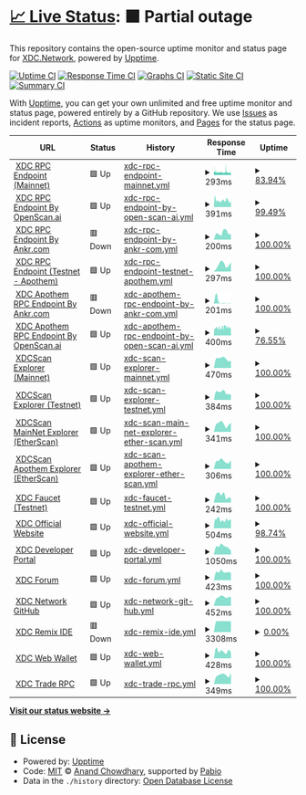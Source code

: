 # [📈 Live Status](https://status.xdc.network): <!--live status--> **🟧 Partial outage**

This repository contains the open-source uptime monitor and status page for [XDC.Network](www.xinfin.org), powered by [Upptime](https://github.com/upptime/upptime).

[![Uptime CI](https://github.com/xinfinorg/xdc-status-monitor/workflows/Uptime%20CI/badge.svg)](https://github.com/xinfinorg/xdc-status-monitor/actions?query=workflow%3A%22Uptime+CI%22)
[![Response Time CI](https://github.com/xinfinorg/xdc-status-monitor/workflows/Response%20Time%20CI/badge.svg)](https://github.com/xinfinorg/xdc-status-monitor/actions?query=workflow%3A%22Response+Time+CI%22)
[![Graphs CI](https://github.com/xinfinorg/xdc-status-monitor/workflows/Graphs%20CI/badge.svg)](https://github.com/xinfinorg/xdc-status-monitor/actions?query=workflow%3A%22Graphs+CI%22)
[![Static Site CI](https://github.com/xinfinorg/xdc-status-monitor/workflows/Static%20Site%20CI/badge.svg)](https://github.com/xinfinorg/xdc-status-monitor/actions?query=workflow%3A%22Static+Site+CI%22)
[![Summary CI](https://github.com/xinfinorg/xdc-status-monitor/workflows/Summary%20CI/badge.svg)](https://github.com/xinfinorg/xdc-status-monitor/actions?query=workflow%3A%22Summary+CI%22)

With [Upptime](https://upptime.js.org), you can get your own unlimited and free uptime monitor and status page, powered entirely by a GitHub repository. We use [Issues](https://github.com/xinfinorg/xdc-status-monitor/issues) as incident reports, [Actions](https://github.com/xinfinorg/xdc-status-monitor/actions) as uptime monitors, and [Pages](https://status.xdc.network) for the status page.

<!--start: status pages-->
<!-- This summary is generated by Upptime (https://github.com/upptime/upptime) -->
<!-- Do not edit this manually, your changes will be overwritten -->
<!-- prettier-ignore -->
| URL | Status | History | Response Time | Uptime |
| --- | ------ | ------- | ------------- | ------ |
| <img alt="" src="https://icons.duckduckgo.com/ip3/rpc.xinfin.network.ico" height="13"> [XDC RPC Endpoint (Mainnet)](https://rpc.xinfin.network) | 🟩 Up | [xdc-rpc-endpoint-mainnet.yml](https://github.com/XinFinOrg/xdc-status-monitor/commits/HEAD/history/xdc-rpc-endpoint-mainnet.yml) | <details><summary><img alt="Response time graph" src="./graphs/xdc-rpc-endpoint-mainnet/response-time-week.png" height="20"> 293ms</summary><br><a href="https://status.xdc.network/history/xdc-rpc-endpoint-mainnet"><img alt="Response time 341" src="https://img.shields.io/endpoint?url=https%3A%2F%2Fraw.githubusercontent.com%2FXinFinOrg%2Fxdc-status-monitor%2FHEAD%2Fapi%2Fxdc-rpc-endpoint-mainnet%2Fresponse-time.json"></a><br><a href="https://status.xdc.network/history/xdc-rpc-endpoint-mainnet"><img alt="24-hour response time 270" src="https://img.shields.io/endpoint?url=https%3A%2F%2Fraw.githubusercontent.com%2FXinFinOrg%2Fxdc-status-monitor%2FHEAD%2Fapi%2Fxdc-rpc-endpoint-mainnet%2Fresponse-time-day.json"></a><br><a href="https://status.xdc.network/history/xdc-rpc-endpoint-mainnet"><img alt="7-day response time 293" src="https://img.shields.io/endpoint?url=https%3A%2F%2Fraw.githubusercontent.com%2FXinFinOrg%2Fxdc-status-monitor%2FHEAD%2Fapi%2Fxdc-rpc-endpoint-mainnet%2Fresponse-time-week.json"></a><br><a href="https://status.xdc.network/history/xdc-rpc-endpoint-mainnet"><img alt="30-day response time 306" src="https://img.shields.io/endpoint?url=https%3A%2F%2Fraw.githubusercontent.com%2FXinFinOrg%2Fxdc-status-monitor%2FHEAD%2Fapi%2Fxdc-rpc-endpoint-mainnet%2Fresponse-time-month.json"></a><br><a href="https://status.xdc.network/history/xdc-rpc-endpoint-mainnet"><img alt="1-year response time 341" src="https://img.shields.io/endpoint?url=https%3A%2F%2Fraw.githubusercontent.com%2FXinFinOrg%2Fxdc-status-monitor%2FHEAD%2Fapi%2Fxdc-rpc-endpoint-mainnet%2Fresponse-time-year.json"></a></details> | <details><summary><a href="https://status.xdc.network/history/xdc-rpc-endpoint-mainnet">83.94%</a></summary><a href="https://status.xdc.network/history/xdc-rpc-endpoint-mainnet"><img alt="All-time uptime 99.26%" src="https://img.shields.io/endpoint?url=https%3A%2F%2Fraw.githubusercontent.com%2FXinFinOrg%2Fxdc-status-monitor%2FHEAD%2Fapi%2Fxdc-rpc-endpoint-mainnet%2Fuptime.json"></a><br><a href="https://status.xdc.network/history/xdc-rpc-endpoint-mainnet"><img alt="24-hour uptime 55.45%" src="https://img.shields.io/endpoint?url=https%3A%2F%2Fraw.githubusercontent.com%2FXinFinOrg%2Fxdc-status-monitor%2FHEAD%2Fapi%2Fxdc-rpc-endpoint-mainnet%2Fuptime-day.json"></a><br><a href="https://status.xdc.network/history/xdc-rpc-endpoint-mainnet"><img alt="7-day uptime 83.94%" src="https://img.shields.io/endpoint?url=https%3A%2F%2Fraw.githubusercontent.com%2FXinFinOrg%2Fxdc-status-monitor%2FHEAD%2Fapi%2Fxdc-rpc-endpoint-mainnet%2Fuptime-week.json"></a><br><a href="https://status.xdc.network/history/xdc-rpc-endpoint-mainnet"><img alt="30-day uptime 96.30%" src="https://img.shields.io/endpoint?url=https%3A%2F%2Fraw.githubusercontent.com%2FXinFinOrg%2Fxdc-status-monitor%2FHEAD%2Fapi%2Fxdc-rpc-endpoint-mainnet%2Fuptime-month.json"></a><br><a href="https://status.xdc.network/history/xdc-rpc-endpoint-mainnet"><img alt="1-year uptime 99.26%" src="https://img.shields.io/endpoint?url=https%3A%2F%2Fraw.githubusercontent.com%2FXinFinOrg%2Fxdc-status-monitor%2FHEAD%2Fapi%2Fxdc-rpc-endpoint-mainnet%2Fuptime-year.json"></a></details>
| <img alt="" src="https://icons.duckduckgo.com/ip3/rpc.xdcrpc.com.ico" height="13"> [XDC RPC Endpoint By OpenScan.ai](https://rpc.xdcrpc.com) | 🟩 Up | [xdc-rpc-endpoint-by-open-scan-ai.yml](https://github.com/XinFinOrg/xdc-status-monitor/commits/HEAD/history/xdc-rpc-endpoint-by-open-scan-ai.yml) | <details><summary><img alt="Response time graph" src="./graphs/xdc-rpc-endpoint-by-open-scan-ai/response-time-week.png" height="20"> 391ms</summary><br><a href="https://status.xdc.network/history/xdc-rpc-endpoint-by-open-scan-ai"><img alt="Response time 576" src="https://img.shields.io/endpoint?url=https%3A%2F%2Fraw.githubusercontent.com%2FXinFinOrg%2Fxdc-status-monitor%2FHEAD%2Fapi%2Fxdc-rpc-endpoint-by-open-scan-ai%2Fresponse-time.json"></a><br><a href="https://status.xdc.network/history/xdc-rpc-endpoint-by-open-scan-ai"><img alt="24-hour response time 347" src="https://img.shields.io/endpoint?url=https%3A%2F%2Fraw.githubusercontent.com%2FXinFinOrg%2Fxdc-status-monitor%2FHEAD%2Fapi%2Fxdc-rpc-endpoint-by-open-scan-ai%2Fresponse-time-day.json"></a><br><a href="https://status.xdc.network/history/xdc-rpc-endpoint-by-open-scan-ai"><img alt="7-day response time 391" src="https://img.shields.io/endpoint?url=https%3A%2F%2Fraw.githubusercontent.com%2FXinFinOrg%2Fxdc-status-monitor%2FHEAD%2Fapi%2Fxdc-rpc-endpoint-by-open-scan-ai%2Fresponse-time-week.json"></a><br><a href="https://status.xdc.network/history/xdc-rpc-endpoint-by-open-scan-ai"><img alt="30-day response time 419" src="https://img.shields.io/endpoint?url=https%3A%2F%2Fraw.githubusercontent.com%2FXinFinOrg%2Fxdc-status-monitor%2FHEAD%2Fapi%2Fxdc-rpc-endpoint-by-open-scan-ai%2Fresponse-time-month.json"></a><br><a href="https://status.xdc.network/history/xdc-rpc-endpoint-by-open-scan-ai"><img alt="1-year response time 576" src="https://img.shields.io/endpoint?url=https%3A%2F%2Fraw.githubusercontent.com%2FXinFinOrg%2Fxdc-status-monitor%2FHEAD%2Fapi%2Fxdc-rpc-endpoint-by-open-scan-ai%2Fresponse-time-year.json"></a></details> | <details><summary><a href="https://status.xdc.network/history/xdc-rpc-endpoint-by-open-scan-ai">99.49%</a></summary><a href="https://status.xdc.network/history/xdc-rpc-endpoint-by-open-scan-ai"><img alt="All-time uptime 99.49%" src="https://img.shields.io/endpoint?url=https%3A%2F%2Fraw.githubusercontent.com%2FXinFinOrg%2Fxdc-status-monitor%2FHEAD%2Fapi%2Fxdc-rpc-endpoint-by-open-scan-ai%2Fuptime.json"></a><br><a href="https://status.xdc.network/history/xdc-rpc-endpoint-by-open-scan-ai"><img alt="24-hour uptime 100.00%" src="https://img.shields.io/endpoint?url=https%3A%2F%2Fraw.githubusercontent.com%2FXinFinOrg%2Fxdc-status-monitor%2FHEAD%2Fapi%2Fxdc-rpc-endpoint-by-open-scan-ai%2Fuptime-day.json"></a><br><a href="https://status.xdc.network/history/xdc-rpc-endpoint-by-open-scan-ai"><img alt="7-day uptime 99.49%" src="https://img.shields.io/endpoint?url=https%3A%2F%2Fraw.githubusercontent.com%2FXinFinOrg%2Fxdc-status-monitor%2FHEAD%2Fapi%2Fxdc-rpc-endpoint-by-open-scan-ai%2Fuptime-week.json"></a><br><a href="https://status.xdc.network/history/xdc-rpc-endpoint-by-open-scan-ai"><img alt="30-day uptime 98.48%" src="https://img.shields.io/endpoint?url=https%3A%2F%2Fraw.githubusercontent.com%2FXinFinOrg%2Fxdc-status-monitor%2FHEAD%2Fapi%2Fxdc-rpc-endpoint-by-open-scan-ai%2Fuptime-month.json"></a><br><a href="https://status.xdc.network/history/xdc-rpc-endpoint-by-open-scan-ai"><img alt="1-year uptime 99.49%" src="https://img.shields.io/endpoint?url=https%3A%2F%2Fraw.githubusercontent.com%2FXinFinOrg%2Fxdc-status-monitor%2FHEAD%2Fapi%2Fxdc-rpc-endpoint-by-open-scan-ai%2Fuptime-year.json"></a></details>
| <img alt="" src="https://icons.duckduckgo.com/ip3/rpc.ankr.com.ico" height="13"> [XDC RPC Endpoint By Ankr.com](https://rpc.ankr.com/xdc) | 🟥 Down | [xdc-rpc-endpoint-by-ankr-com.yml](https://github.com/XinFinOrg/xdc-status-monitor/commits/HEAD/history/xdc-rpc-endpoint-by-ankr-com.yml) | <details><summary><img alt="Response time graph" src="./graphs/xdc-rpc-endpoint-by-ankr-com/response-time-week.png" height="20"> 200ms</summary><br><a href="https://status.xdc.network/history/xdc-rpc-endpoint-by-ankr-com"><img alt="Response time 329" src="https://img.shields.io/endpoint?url=https%3A%2F%2Fraw.githubusercontent.com%2FXinFinOrg%2Fxdc-status-monitor%2FHEAD%2Fapi%2Fxdc-rpc-endpoint-by-ankr-com%2Fresponse-time.json"></a><br><a href="https://status.xdc.network/history/xdc-rpc-endpoint-by-ankr-com"><img alt="24-hour response time 170" src="https://img.shields.io/endpoint?url=https%3A%2F%2Fraw.githubusercontent.com%2FXinFinOrg%2Fxdc-status-monitor%2FHEAD%2Fapi%2Fxdc-rpc-endpoint-by-ankr-com%2Fresponse-time-day.json"></a><br><a href="https://status.xdc.network/history/xdc-rpc-endpoint-by-ankr-com"><img alt="7-day response time 200" src="https://img.shields.io/endpoint?url=https%3A%2F%2Fraw.githubusercontent.com%2FXinFinOrg%2Fxdc-status-monitor%2FHEAD%2Fapi%2Fxdc-rpc-endpoint-by-ankr-com%2Fresponse-time-week.json"></a><br><a href="https://status.xdc.network/history/xdc-rpc-endpoint-by-ankr-com"><img alt="30-day response time 674" src="https://img.shields.io/endpoint?url=https%3A%2F%2Fraw.githubusercontent.com%2FXinFinOrg%2Fxdc-status-monitor%2FHEAD%2Fapi%2Fxdc-rpc-endpoint-by-ankr-com%2Fresponse-time-month.json"></a><br><a href="https://status.xdc.network/history/xdc-rpc-endpoint-by-ankr-com"><img alt="1-year response time 329" src="https://img.shields.io/endpoint?url=https%3A%2F%2Fraw.githubusercontent.com%2FXinFinOrg%2Fxdc-status-monitor%2FHEAD%2Fapi%2Fxdc-rpc-endpoint-by-ankr-com%2Fresponse-time-year.json"></a></details> | <details><summary><a href="https://status.xdc.network/history/xdc-rpc-endpoint-by-ankr-com">100.00%</a></summary><a href="https://status.xdc.network/history/xdc-rpc-endpoint-by-ankr-com"><img alt="All-time uptime 100.00%" src="https://img.shields.io/endpoint?url=https%3A%2F%2Fraw.githubusercontent.com%2FXinFinOrg%2Fxdc-status-monitor%2FHEAD%2Fapi%2Fxdc-rpc-endpoint-by-ankr-com%2Fuptime.json"></a><br><a href="https://status.xdc.network/history/xdc-rpc-endpoint-by-ankr-com"><img alt="24-hour uptime 100.00%" src="https://img.shields.io/endpoint?url=https%3A%2F%2Fraw.githubusercontent.com%2FXinFinOrg%2Fxdc-status-monitor%2FHEAD%2Fapi%2Fxdc-rpc-endpoint-by-ankr-com%2Fuptime-day.json"></a><br><a href="https://status.xdc.network/history/xdc-rpc-endpoint-by-ankr-com"><img alt="7-day uptime 100.00%" src="https://img.shields.io/endpoint?url=https%3A%2F%2Fraw.githubusercontent.com%2FXinFinOrg%2Fxdc-status-monitor%2FHEAD%2Fapi%2Fxdc-rpc-endpoint-by-ankr-com%2Fuptime-week.json"></a><br><a href="https://status.xdc.network/history/xdc-rpc-endpoint-by-ankr-com"><img alt="30-day uptime 100.00%" src="https://img.shields.io/endpoint?url=https%3A%2F%2Fraw.githubusercontent.com%2FXinFinOrg%2Fxdc-status-monitor%2FHEAD%2Fapi%2Fxdc-rpc-endpoint-by-ankr-com%2Fuptime-month.json"></a><br><a href="https://status.xdc.network/history/xdc-rpc-endpoint-by-ankr-com"><img alt="1-year uptime 100.00%" src="https://img.shields.io/endpoint?url=https%3A%2F%2Fraw.githubusercontent.com%2FXinFinOrg%2Fxdc-status-monitor%2FHEAD%2Fapi%2Fxdc-rpc-endpoint-by-ankr-com%2Fuptime-year.json"></a></details>
| <img alt="" src="https://icons.duckduckgo.com/ip3/rpc.apothem.network.ico" height="13"> [XDC RPC Endpoint (Testnet - Apothem)](https://rpc.apothem.network) | 🟩 Up | [xdc-rpc-endpoint-testnet-apothem.yml](https://github.com/XinFinOrg/xdc-status-monitor/commits/HEAD/history/xdc-rpc-endpoint-testnet-apothem.yml) | <details><summary><img alt="Response time graph" src="./graphs/xdc-rpc-endpoint-testnet-apothem/response-time-week.png" height="20"> 297ms</summary><br><a href="https://status.xdc.network/history/xdc-rpc-endpoint-testnet-apothem"><img alt="Response time 300" src="https://img.shields.io/endpoint?url=https%3A%2F%2Fraw.githubusercontent.com%2FXinFinOrg%2Fxdc-status-monitor%2FHEAD%2Fapi%2Fxdc-rpc-endpoint-testnet-apothem%2Fresponse-time.json"></a><br><a href="https://status.xdc.network/history/xdc-rpc-endpoint-testnet-apothem"><img alt="24-hour response time 401" src="https://img.shields.io/endpoint?url=https%3A%2F%2Fraw.githubusercontent.com%2FXinFinOrg%2Fxdc-status-monitor%2FHEAD%2Fapi%2Fxdc-rpc-endpoint-testnet-apothem%2Fresponse-time-day.json"></a><br><a href="https://status.xdc.network/history/xdc-rpc-endpoint-testnet-apothem"><img alt="7-day response time 297" src="https://img.shields.io/endpoint?url=https%3A%2F%2Fraw.githubusercontent.com%2FXinFinOrg%2Fxdc-status-monitor%2FHEAD%2Fapi%2Fxdc-rpc-endpoint-testnet-apothem%2Fresponse-time-week.json"></a><br><a href="https://status.xdc.network/history/xdc-rpc-endpoint-testnet-apothem"><img alt="30-day response time 342" src="https://img.shields.io/endpoint?url=https%3A%2F%2Fraw.githubusercontent.com%2FXinFinOrg%2Fxdc-status-monitor%2FHEAD%2Fapi%2Fxdc-rpc-endpoint-testnet-apothem%2Fresponse-time-month.json"></a><br><a href="https://status.xdc.network/history/xdc-rpc-endpoint-testnet-apothem"><img alt="1-year response time 300" src="https://img.shields.io/endpoint?url=https%3A%2F%2Fraw.githubusercontent.com%2FXinFinOrg%2Fxdc-status-monitor%2FHEAD%2Fapi%2Fxdc-rpc-endpoint-testnet-apothem%2Fresponse-time-year.json"></a></details> | <details><summary><a href="https://status.xdc.network/history/xdc-rpc-endpoint-testnet-apothem">100.00%</a></summary><a href="https://status.xdc.network/history/xdc-rpc-endpoint-testnet-apothem"><img alt="All-time uptime 99.96%" src="https://img.shields.io/endpoint?url=https%3A%2F%2Fraw.githubusercontent.com%2FXinFinOrg%2Fxdc-status-monitor%2FHEAD%2Fapi%2Fxdc-rpc-endpoint-testnet-apothem%2Fuptime.json"></a><br><a href="https://status.xdc.network/history/xdc-rpc-endpoint-testnet-apothem"><img alt="24-hour uptime 100.00%" src="https://img.shields.io/endpoint?url=https%3A%2F%2Fraw.githubusercontent.com%2FXinFinOrg%2Fxdc-status-monitor%2FHEAD%2Fapi%2Fxdc-rpc-endpoint-testnet-apothem%2Fuptime-day.json"></a><br><a href="https://status.xdc.network/history/xdc-rpc-endpoint-testnet-apothem"><img alt="7-day uptime 100.00%" src="https://img.shields.io/endpoint?url=https%3A%2F%2Fraw.githubusercontent.com%2FXinFinOrg%2Fxdc-status-monitor%2FHEAD%2Fapi%2Fxdc-rpc-endpoint-testnet-apothem%2Fuptime-week.json"></a><br><a href="https://status.xdc.network/history/xdc-rpc-endpoint-testnet-apothem"><img alt="30-day uptime 99.92%" src="https://img.shields.io/endpoint?url=https%3A%2F%2Fraw.githubusercontent.com%2FXinFinOrg%2Fxdc-status-monitor%2FHEAD%2Fapi%2Fxdc-rpc-endpoint-testnet-apothem%2Fuptime-month.json"></a><br><a href="https://status.xdc.network/history/xdc-rpc-endpoint-testnet-apothem"><img alt="1-year uptime 99.96%" src="https://img.shields.io/endpoint?url=https%3A%2F%2Fraw.githubusercontent.com%2FXinFinOrg%2Fxdc-status-monitor%2FHEAD%2Fapi%2Fxdc-rpc-endpoint-testnet-apothem%2Fuptime-year.json"></a></details>
| <img alt="" src="https://icons.duckduckgo.com/ip3/rpc.ankr.com.ico" height="13"> [XDC Apothem RPC Endpoint By Ankr.com](https://rpc.ankr.com/xdc_testnet) | 🟥 Down | [xdc-apothem-rpc-endpoint-by-ankr-com.yml](https://github.com/XinFinOrg/xdc-status-monitor/commits/HEAD/history/xdc-apothem-rpc-endpoint-by-ankr-com.yml) | <details><summary><img alt="Response time graph" src="./graphs/xdc-apothem-rpc-endpoint-by-ankr-com/response-time-week.png" height="20"> 201ms</summary><br><a href="https://status.xdc.network/history/xdc-apothem-rpc-endpoint-by-ankr-com"><img alt="Response time 33" src="https://img.shields.io/endpoint?url=https%3A%2F%2Fraw.githubusercontent.com%2FXinFinOrg%2Fxdc-status-monitor%2FHEAD%2Fapi%2Fxdc-apothem-rpc-endpoint-by-ankr-com%2Fresponse-time.json"></a><br><a href="https://status.xdc.network/history/xdc-apothem-rpc-endpoint-by-ankr-com"><img alt="24-hour response time 23" src="https://img.shields.io/endpoint?url=https%3A%2F%2Fraw.githubusercontent.com%2FXinFinOrg%2Fxdc-status-monitor%2FHEAD%2Fapi%2Fxdc-apothem-rpc-endpoint-by-ankr-com%2Fresponse-time-day.json"></a><br><a href="https://status.xdc.network/history/xdc-apothem-rpc-endpoint-by-ankr-com"><img alt="7-day response time 201" src="https://img.shields.io/endpoint?url=https%3A%2F%2Fraw.githubusercontent.com%2FXinFinOrg%2Fxdc-status-monitor%2FHEAD%2Fapi%2Fxdc-apothem-rpc-endpoint-by-ankr-com%2Fresponse-time-week.json"></a><br><a href="https://status.xdc.network/history/xdc-apothem-rpc-endpoint-by-ankr-com"><img alt="30-day response time 82" src="https://img.shields.io/endpoint?url=https%3A%2F%2Fraw.githubusercontent.com%2FXinFinOrg%2Fxdc-status-monitor%2FHEAD%2Fapi%2Fxdc-apothem-rpc-endpoint-by-ankr-com%2Fresponse-time-month.json"></a><br><a href="https://status.xdc.network/history/xdc-apothem-rpc-endpoint-by-ankr-com"><img alt="1-year response time 33" src="https://img.shields.io/endpoint?url=https%3A%2F%2Fraw.githubusercontent.com%2FXinFinOrg%2Fxdc-status-monitor%2FHEAD%2Fapi%2Fxdc-apothem-rpc-endpoint-by-ankr-com%2Fresponse-time-year.json"></a></details> | <details><summary><a href="https://status.xdc.network/history/xdc-apothem-rpc-endpoint-by-ankr-com">100.00%</a></summary><a href="https://status.xdc.network/history/xdc-apothem-rpc-endpoint-by-ankr-com"><img alt="All-time uptime 100.00%" src="https://img.shields.io/endpoint?url=https%3A%2F%2Fraw.githubusercontent.com%2FXinFinOrg%2Fxdc-status-monitor%2FHEAD%2Fapi%2Fxdc-apothem-rpc-endpoint-by-ankr-com%2Fuptime.json"></a><br><a href="https://status.xdc.network/history/xdc-apothem-rpc-endpoint-by-ankr-com"><img alt="24-hour uptime 100.00%" src="https://img.shields.io/endpoint?url=https%3A%2F%2Fraw.githubusercontent.com%2FXinFinOrg%2Fxdc-status-monitor%2FHEAD%2Fapi%2Fxdc-apothem-rpc-endpoint-by-ankr-com%2Fuptime-day.json"></a><br><a href="https://status.xdc.network/history/xdc-apothem-rpc-endpoint-by-ankr-com"><img alt="7-day uptime 100.00%" src="https://img.shields.io/endpoint?url=https%3A%2F%2Fraw.githubusercontent.com%2FXinFinOrg%2Fxdc-status-monitor%2FHEAD%2Fapi%2Fxdc-apothem-rpc-endpoint-by-ankr-com%2Fuptime-week.json"></a><br><a href="https://status.xdc.network/history/xdc-apothem-rpc-endpoint-by-ankr-com"><img alt="30-day uptime 100.00%" src="https://img.shields.io/endpoint?url=https%3A%2F%2Fraw.githubusercontent.com%2FXinFinOrg%2Fxdc-status-monitor%2FHEAD%2Fapi%2Fxdc-apothem-rpc-endpoint-by-ankr-com%2Fuptime-month.json"></a><br><a href="https://status.xdc.network/history/xdc-apothem-rpc-endpoint-by-ankr-com"><img alt="1-year uptime 100.00%" src="https://img.shields.io/endpoint?url=https%3A%2F%2Fraw.githubusercontent.com%2FXinFinOrg%2Fxdc-status-monitor%2FHEAD%2Fapi%2Fxdc-apothem-rpc-endpoint-by-ankr-com%2Fuptime-year.json"></a></details>
| <img alt="" src="https://icons.duckduckgo.com/ip3/apothem.xdcrpc.com.ico" height="13"> [XDC Apothem RPC Endpoint By OpenScan.ai](https://apothem.xdcrpc.com) | 🟩 Up | [xdc-apothem-rpc-endpoint-by-open-scan-ai.yml](https://github.com/XinFinOrg/xdc-status-monitor/commits/HEAD/history/xdc-apothem-rpc-endpoint-by-open-scan-ai.yml) | <details><summary><img alt="Response time graph" src="./graphs/xdc-apothem-rpc-endpoint-by-open-scan-ai/response-time-week.png" height="20"> 400ms</summary><br><a href="https://status.xdc.network/history/xdc-apothem-rpc-endpoint-by-open-scan-ai"><img alt="Response time 525" src="https://img.shields.io/endpoint?url=https%3A%2F%2Fraw.githubusercontent.com%2FXinFinOrg%2Fxdc-status-monitor%2FHEAD%2Fapi%2Fxdc-apothem-rpc-endpoint-by-open-scan-ai%2Fresponse-time.json"></a><br><a href="https://status.xdc.network/history/xdc-apothem-rpc-endpoint-by-open-scan-ai"><img alt="24-hour response time 363" src="https://img.shields.io/endpoint?url=https%3A%2F%2Fraw.githubusercontent.com%2FXinFinOrg%2Fxdc-status-monitor%2FHEAD%2Fapi%2Fxdc-apothem-rpc-endpoint-by-open-scan-ai%2Fresponse-time-day.json"></a><br><a href="https://status.xdc.network/history/xdc-apothem-rpc-endpoint-by-open-scan-ai"><img alt="7-day response time 400" src="https://img.shields.io/endpoint?url=https%3A%2F%2Fraw.githubusercontent.com%2FXinFinOrg%2Fxdc-status-monitor%2FHEAD%2Fapi%2Fxdc-apothem-rpc-endpoint-by-open-scan-ai%2Fresponse-time-week.json"></a><br><a href="https://status.xdc.network/history/xdc-apothem-rpc-endpoint-by-open-scan-ai"><img alt="30-day response time 393" src="https://img.shields.io/endpoint?url=https%3A%2F%2Fraw.githubusercontent.com%2FXinFinOrg%2Fxdc-status-monitor%2FHEAD%2Fapi%2Fxdc-apothem-rpc-endpoint-by-open-scan-ai%2Fresponse-time-month.json"></a><br><a href="https://status.xdc.network/history/xdc-apothem-rpc-endpoint-by-open-scan-ai"><img alt="1-year response time 525" src="https://img.shields.io/endpoint?url=https%3A%2F%2Fraw.githubusercontent.com%2FXinFinOrg%2Fxdc-status-monitor%2FHEAD%2Fapi%2Fxdc-apothem-rpc-endpoint-by-open-scan-ai%2Fresponse-time-year.json"></a></details> | <details><summary><a href="https://status.xdc.network/history/xdc-apothem-rpc-endpoint-by-open-scan-ai">76.55%</a></summary><a href="https://status.xdc.network/history/xdc-apothem-rpc-endpoint-by-open-scan-ai"><img alt="All-time uptime 5.07%" src="https://img.shields.io/endpoint?url=https%3A%2F%2Fraw.githubusercontent.com%2FXinFinOrg%2Fxdc-status-monitor%2FHEAD%2Fapi%2Fxdc-apothem-rpc-endpoint-by-open-scan-ai%2Fuptime.json"></a><br><a href="https://status.xdc.network/history/xdc-apothem-rpc-endpoint-by-open-scan-ai"><img alt="24-hour uptime 100.00%" src="https://img.shields.io/endpoint?url=https%3A%2F%2Fraw.githubusercontent.com%2FXinFinOrg%2Fxdc-status-monitor%2FHEAD%2Fapi%2Fxdc-apothem-rpc-endpoint-by-open-scan-ai%2Fuptime-day.json"></a><br><a href="https://status.xdc.network/history/xdc-apothem-rpc-endpoint-by-open-scan-ai"><img alt="7-day uptime 76.55%" src="https://img.shields.io/endpoint?url=https%3A%2F%2Fraw.githubusercontent.com%2FXinFinOrg%2Fxdc-status-monitor%2FHEAD%2Fapi%2Fxdc-apothem-rpc-endpoint-by-open-scan-ai%2Fuptime-week.json"></a><br><a href="https://status.xdc.network/history/xdc-apothem-rpc-endpoint-by-open-scan-ai"><img alt="30-day uptime 19.00%" src="https://img.shields.io/endpoint?url=https%3A%2F%2Fraw.githubusercontent.com%2FXinFinOrg%2Fxdc-status-monitor%2FHEAD%2Fapi%2Fxdc-apothem-rpc-endpoint-by-open-scan-ai%2Fuptime-month.json"></a><br><a href="https://status.xdc.network/history/xdc-apothem-rpc-endpoint-by-open-scan-ai"><img alt="1-year uptime 5.07%" src="https://img.shields.io/endpoint?url=https%3A%2F%2Fraw.githubusercontent.com%2FXinFinOrg%2Fxdc-status-monitor%2FHEAD%2Fapi%2Fxdc-apothem-rpc-endpoint-by-open-scan-ai%2Fuptime-year.json"></a></details>
| <img alt="" src="https://icons.duckduckgo.com/ip3/xdcscan.io.ico" height="13"> [XDCScan Explorer (Mainnet)](https://xdcscan.io) | 🟩 Up | [xdc-scan-explorer-mainnet.yml](https://github.com/XinFinOrg/xdc-status-monitor/commits/HEAD/history/xdc-scan-explorer-mainnet.yml) | <details><summary><img alt="Response time graph" src="./graphs/xdc-scan-explorer-mainnet/response-time-week.png" height="20"> 470ms</summary><br><a href="https://status.xdc.network/history/xdc-scan-explorer-mainnet"><img alt="Response time 613" src="https://img.shields.io/endpoint?url=https%3A%2F%2Fraw.githubusercontent.com%2FXinFinOrg%2Fxdc-status-monitor%2FHEAD%2Fapi%2Fxdc-scan-explorer-mainnet%2Fresponse-time.json"></a><br><a href="https://status.xdc.network/history/xdc-scan-explorer-mainnet"><img alt="24-hour response time 368" src="https://img.shields.io/endpoint?url=https%3A%2F%2Fraw.githubusercontent.com%2FXinFinOrg%2Fxdc-status-monitor%2FHEAD%2Fapi%2Fxdc-scan-explorer-mainnet%2Fresponse-time-day.json"></a><br><a href="https://status.xdc.network/history/xdc-scan-explorer-mainnet"><img alt="7-day response time 470" src="https://img.shields.io/endpoint?url=https%3A%2F%2Fraw.githubusercontent.com%2FXinFinOrg%2Fxdc-status-monitor%2FHEAD%2Fapi%2Fxdc-scan-explorer-mainnet%2Fresponse-time-week.json"></a><br><a href="https://status.xdc.network/history/xdc-scan-explorer-mainnet"><img alt="30-day response time 472" src="https://img.shields.io/endpoint?url=https%3A%2F%2Fraw.githubusercontent.com%2FXinFinOrg%2Fxdc-status-monitor%2FHEAD%2Fapi%2Fxdc-scan-explorer-mainnet%2Fresponse-time-month.json"></a><br><a href="https://status.xdc.network/history/xdc-scan-explorer-mainnet"><img alt="1-year response time 613" src="https://img.shields.io/endpoint?url=https%3A%2F%2Fraw.githubusercontent.com%2FXinFinOrg%2Fxdc-status-monitor%2FHEAD%2Fapi%2Fxdc-scan-explorer-mainnet%2Fresponse-time-year.json"></a></details> | <details><summary><a href="https://status.xdc.network/history/xdc-scan-explorer-mainnet">100.00%</a></summary><a href="https://status.xdc.network/history/xdc-scan-explorer-mainnet"><img alt="All-time uptime 99.99%" src="https://img.shields.io/endpoint?url=https%3A%2F%2Fraw.githubusercontent.com%2FXinFinOrg%2Fxdc-status-monitor%2FHEAD%2Fapi%2Fxdc-scan-explorer-mainnet%2Fuptime.json"></a><br><a href="https://status.xdc.network/history/xdc-scan-explorer-mainnet"><img alt="24-hour uptime 100.00%" src="https://img.shields.io/endpoint?url=https%3A%2F%2Fraw.githubusercontent.com%2FXinFinOrg%2Fxdc-status-monitor%2FHEAD%2Fapi%2Fxdc-scan-explorer-mainnet%2Fuptime-day.json"></a><br><a href="https://status.xdc.network/history/xdc-scan-explorer-mainnet"><img alt="7-day uptime 100.00%" src="https://img.shields.io/endpoint?url=https%3A%2F%2Fraw.githubusercontent.com%2FXinFinOrg%2Fxdc-status-monitor%2FHEAD%2Fapi%2Fxdc-scan-explorer-mainnet%2Fuptime-week.json"></a><br><a href="https://status.xdc.network/history/xdc-scan-explorer-mainnet"><img alt="30-day uptime 100.00%" src="https://img.shields.io/endpoint?url=https%3A%2F%2Fraw.githubusercontent.com%2FXinFinOrg%2Fxdc-status-monitor%2FHEAD%2Fapi%2Fxdc-scan-explorer-mainnet%2Fuptime-month.json"></a><br><a href="https://status.xdc.network/history/xdc-scan-explorer-mainnet"><img alt="1-year uptime 99.99%" src="https://img.shields.io/endpoint?url=https%3A%2F%2Fraw.githubusercontent.com%2FXinFinOrg%2Fxdc-status-monitor%2FHEAD%2Fapi%2Fxdc-scan-explorer-mainnet%2Fuptime-year.json"></a></details>
| <img alt="" src="https://icons.duckduckgo.com/ip3/apothem.xdcscan.io.ico" height="13"> [XDCScan Explorer (Testnet)](https://apothem.xdcscan.io) | 🟩 Up | [xdc-scan-explorer-testnet.yml](https://github.com/XinFinOrg/xdc-status-monitor/commits/HEAD/history/xdc-scan-explorer-testnet.yml) | <details><summary><img alt="Response time graph" src="./graphs/xdc-scan-explorer-testnet/response-time-week.png" height="20"> 384ms</summary><br><a href="https://status.xdc.network/history/xdc-scan-explorer-testnet"><img alt="Response time 655" src="https://img.shields.io/endpoint?url=https%3A%2F%2Fraw.githubusercontent.com%2FXinFinOrg%2Fxdc-status-monitor%2FHEAD%2Fapi%2Fxdc-scan-explorer-testnet%2Fresponse-time.json"></a><br><a href="https://status.xdc.network/history/xdc-scan-explorer-testnet"><img alt="24-hour response time 265" src="https://img.shields.io/endpoint?url=https%3A%2F%2Fraw.githubusercontent.com%2FXinFinOrg%2Fxdc-status-monitor%2FHEAD%2Fapi%2Fxdc-scan-explorer-testnet%2Fresponse-time-day.json"></a><br><a href="https://status.xdc.network/history/xdc-scan-explorer-testnet"><img alt="7-day response time 384" src="https://img.shields.io/endpoint?url=https%3A%2F%2Fraw.githubusercontent.com%2FXinFinOrg%2Fxdc-status-monitor%2FHEAD%2Fapi%2Fxdc-scan-explorer-testnet%2Fresponse-time-week.json"></a><br><a href="https://status.xdc.network/history/xdc-scan-explorer-testnet"><img alt="30-day response time 1089" src="https://img.shields.io/endpoint?url=https%3A%2F%2Fraw.githubusercontent.com%2FXinFinOrg%2Fxdc-status-monitor%2FHEAD%2Fapi%2Fxdc-scan-explorer-testnet%2Fresponse-time-month.json"></a><br><a href="https://status.xdc.network/history/xdc-scan-explorer-testnet"><img alt="1-year response time 655" src="https://img.shields.io/endpoint?url=https%3A%2F%2Fraw.githubusercontent.com%2FXinFinOrg%2Fxdc-status-monitor%2FHEAD%2Fapi%2Fxdc-scan-explorer-testnet%2Fresponse-time-year.json"></a></details> | <details><summary><a href="https://status.xdc.network/history/xdc-scan-explorer-testnet">100.00%</a></summary><a href="https://status.xdc.network/history/xdc-scan-explorer-testnet"><img alt="All-time uptime 99.96%" src="https://img.shields.io/endpoint?url=https%3A%2F%2Fraw.githubusercontent.com%2FXinFinOrg%2Fxdc-status-monitor%2FHEAD%2Fapi%2Fxdc-scan-explorer-testnet%2Fuptime.json"></a><br><a href="https://status.xdc.network/history/xdc-scan-explorer-testnet"><img alt="24-hour uptime 100.00%" src="https://img.shields.io/endpoint?url=https%3A%2F%2Fraw.githubusercontent.com%2FXinFinOrg%2Fxdc-status-monitor%2FHEAD%2Fapi%2Fxdc-scan-explorer-testnet%2Fuptime-day.json"></a><br><a href="https://status.xdc.network/history/xdc-scan-explorer-testnet"><img alt="7-day uptime 100.00%" src="https://img.shields.io/endpoint?url=https%3A%2F%2Fraw.githubusercontent.com%2FXinFinOrg%2Fxdc-status-monitor%2FHEAD%2Fapi%2Fxdc-scan-explorer-testnet%2Fuptime-week.json"></a><br><a href="https://status.xdc.network/history/xdc-scan-explorer-testnet"><img alt="30-day uptime 99.88%" src="https://img.shields.io/endpoint?url=https%3A%2F%2Fraw.githubusercontent.com%2FXinFinOrg%2Fxdc-status-monitor%2FHEAD%2Fapi%2Fxdc-scan-explorer-testnet%2Fuptime-month.json"></a><br><a href="https://status.xdc.network/history/xdc-scan-explorer-testnet"><img alt="1-year uptime 99.96%" src="https://img.shields.io/endpoint?url=https%3A%2F%2Fraw.githubusercontent.com%2FXinFinOrg%2Fxdc-status-monitor%2FHEAD%2Fapi%2Fxdc-scan-explorer-testnet%2Fuptime-year.json"></a></details>
| <img alt="" src="https://icons.duckduckgo.com/ip3/xdcscan.com.ico" height="13"> [XDCScan MainNet Explorer (EtherScan)](https://xdcscan.com) | 🟩 Up | [xdc-scan-main-net-explorer-ether-scan.yml](https://github.com/XinFinOrg/xdc-status-monitor/commits/HEAD/history/xdc-scan-main-net-explorer-ether-scan.yml) | <details><summary><img alt="Response time graph" src="./graphs/xdc-scan-main-net-explorer-ether-scan/response-time-week.png" height="20"> 341ms</summary><br><a href="https://status.xdc.network/history/xdc-scan-main-net-explorer-ether-scan"><img alt="Response time 500" src="https://img.shields.io/endpoint?url=https%3A%2F%2Fraw.githubusercontent.com%2FXinFinOrg%2Fxdc-status-monitor%2FHEAD%2Fapi%2Fxdc-scan-main-net-explorer-ether-scan%2Fresponse-time.json"></a><br><a href="https://status.xdc.network/history/xdc-scan-main-net-explorer-ether-scan"><img alt="24-hour response time 390" src="https://img.shields.io/endpoint?url=https%3A%2F%2Fraw.githubusercontent.com%2FXinFinOrg%2Fxdc-status-monitor%2FHEAD%2Fapi%2Fxdc-scan-main-net-explorer-ether-scan%2Fresponse-time-day.json"></a><br><a href="https://status.xdc.network/history/xdc-scan-main-net-explorer-ether-scan"><img alt="7-day response time 341" src="https://img.shields.io/endpoint?url=https%3A%2F%2Fraw.githubusercontent.com%2FXinFinOrg%2Fxdc-status-monitor%2FHEAD%2Fapi%2Fxdc-scan-main-net-explorer-ether-scan%2Fresponse-time-week.json"></a><br><a href="https://status.xdc.network/history/xdc-scan-main-net-explorer-ether-scan"><img alt="30-day response time 338" src="https://img.shields.io/endpoint?url=https%3A%2F%2Fraw.githubusercontent.com%2FXinFinOrg%2Fxdc-status-monitor%2FHEAD%2Fapi%2Fxdc-scan-main-net-explorer-ether-scan%2Fresponse-time-month.json"></a><br><a href="https://status.xdc.network/history/xdc-scan-main-net-explorer-ether-scan"><img alt="1-year response time 500" src="https://img.shields.io/endpoint?url=https%3A%2F%2Fraw.githubusercontent.com%2FXinFinOrg%2Fxdc-status-monitor%2FHEAD%2Fapi%2Fxdc-scan-main-net-explorer-ether-scan%2Fresponse-time-year.json"></a></details> | <details><summary><a href="https://status.xdc.network/history/xdc-scan-main-net-explorer-ether-scan">100.00%</a></summary><a href="https://status.xdc.network/history/xdc-scan-main-net-explorer-ether-scan"><img alt="All-time uptime 99.41%" src="https://img.shields.io/endpoint?url=https%3A%2F%2Fraw.githubusercontent.com%2FXinFinOrg%2Fxdc-status-monitor%2FHEAD%2Fapi%2Fxdc-scan-main-net-explorer-ether-scan%2Fuptime.json"></a><br><a href="https://status.xdc.network/history/xdc-scan-main-net-explorer-ether-scan"><img alt="24-hour uptime 100.00%" src="https://img.shields.io/endpoint?url=https%3A%2F%2Fraw.githubusercontent.com%2FXinFinOrg%2Fxdc-status-monitor%2FHEAD%2Fapi%2Fxdc-scan-main-net-explorer-ether-scan%2Fuptime-day.json"></a><br><a href="https://status.xdc.network/history/xdc-scan-main-net-explorer-ether-scan"><img alt="7-day uptime 100.00%" src="https://img.shields.io/endpoint?url=https%3A%2F%2Fraw.githubusercontent.com%2FXinFinOrg%2Fxdc-status-monitor%2FHEAD%2Fapi%2Fxdc-scan-main-net-explorer-ether-scan%2Fuptime-week.json"></a><br><a href="https://status.xdc.network/history/xdc-scan-main-net-explorer-ether-scan"><img alt="30-day uptime 100.00%" src="https://img.shields.io/endpoint?url=https%3A%2F%2Fraw.githubusercontent.com%2FXinFinOrg%2Fxdc-status-monitor%2FHEAD%2Fapi%2Fxdc-scan-main-net-explorer-ether-scan%2Fuptime-month.json"></a><br><a href="https://status.xdc.network/history/xdc-scan-main-net-explorer-ether-scan"><img alt="1-year uptime 99.41%" src="https://img.shields.io/endpoint?url=https%3A%2F%2Fraw.githubusercontent.com%2FXinFinOrg%2Fxdc-status-monitor%2FHEAD%2Fapi%2Fxdc-scan-main-net-explorer-ether-scan%2Fuptime-year.json"></a></details>
| <img alt="" src="https://icons.duckduckgo.com/ip3/testnet.xdcscan.com.ico" height="13"> [XDCScan Apothem Explorer (EtherScan)](https://testnet.xdcscan.com) | 🟩 Up | [xdc-scan-apothem-explorer-ether-scan.yml](https://github.com/XinFinOrg/xdc-status-monitor/commits/HEAD/history/xdc-scan-apothem-explorer-ether-scan.yml) | <details><summary><img alt="Response time graph" src="./graphs/xdc-scan-apothem-explorer-ether-scan/response-time-week.png" height="20"> 306ms</summary><br><a href="https://status.xdc.network/history/xdc-scan-apothem-explorer-ether-scan"><img alt="Response time 339" src="https://img.shields.io/endpoint?url=https%3A%2F%2Fraw.githubusercontent.com%2FXinFinOrg%2Fxdc-status-monitor%2FHEAD%2Fapi%2Fxdc-scan-apothem-explorer-ether-scan%2Fresponse-time.json"></a><br><a href="https://status.xdc.network/history/xdc-scan-apothem-explorer-ether-scan"><img alt="24-hour response time 341" src="https://img.shields.io/endpoint?url=https%3A%2F%2Fraw.githubusercontent.com%2FXinFinOrg%2Fxdc-status-monitor%2FHEAD%2Fapi%2Fxdc-scan-apothem-explorer-ether-scan%2Fresponse-time-day.json"></a><br><a href="https://status.xdc.network/history/xdc-scan-apothem-explorer-ether-scan"><img alt="7-day response time 306" src="https://img.shields.io/endpoint?url=https%3A%2F%2Fraw.githubusercontent.com%2FXinFinOrg%2Fxdc-status-monitor%2FHEAD%2Fapi%2Fxdc-scan-apothem-explorer-ether-scan%2Fresponse-time-week.json"></a><br><a href="https://status.xdc.network/history/xdc-scan-apothem-explorer-ether-scan"><img alt="30-day response time 285" src="https://img.shields.io/endpoint?url=https%3A%2F%2Fraw.githubusercontent.com%2FXinFinOrg%2Fxdc-status-monitor%2FHEAD%2Fapi%2Fxdc-scan-apothem-explorer-ether-scan%2Fresponse-time-month.json"></a><br><a href="https://status.xdc.network/history/xdc-scan-apothem-explorer-ether-scan"><img alt="1-year response time 339" src="https://img.shields.io/endpoint?url=https%3A%2F%2Fraw.githubusercontent.com%2FXinFinOrg%2Fxdc-status-monitor%2FHEAD%2Fapi%2Fxdc-scan-apothem-explorer-ether-scan%2Fresponse-time-year.json"></a></details> | <details><summary><a href="https://status.xdc.network/history/xdc-scan-apothem-explorer-ether-scan">100.00%</a></summary><a href="https://status.xdc.network/history/xdc-scan-apothem-explorer-ether-scan"><img alt="All-time uptime 99.50%" src="https://img.shields.io/endpoint?url=https%3A%2F%2Fraw.githubusercontent.com%2FXinFinOrg%2Fxdc-status-monitor%2FHEAD%2Fapi%2Fxdc-scan-apothem-explorer-ether-scan%2Fuptime.json"></a><br><a href="https://status.xdc.network/history/xdc-scan-apothem-explorer-ether-scan"><img alt="24-hour uptime 100.00%" src="https://img.shields.io/endpoint?url=https%3A%2F%2Fraw.githubusercontent.com%2FXinFinOrg%2Fxdc-status-monitor%2FHEAD%2Fapi%2Fxdc-scan-apothem-explorer-ether-scan%2Fuptime-day.json"></a><br><a href="https://status.xdc.network/history/xdc-scan-apothem-explorer-ether-scan"><img alt="7-day uptime 100.00%" src="https://img.shields.io/endpoint?url=https%3A%2F%2Fraw.githubusercontent.com%2FXinFinOrg%2Fxdc-status-monitor%2FHEAD%2Fapi%2Fxdc-scan-apothem-explorer-ether-scan%2Fuptime-week.json"></a><br><a href="https://status.xdc.network/history/xdc-scan-apothem-explorer-ether-scan"><img alt="30-day uptime 100.00%" src="https://img.shields.io/endpoint?url=https%3A%2F%2Fraw.githubusercontent.com%2FXinFinOrg%2Fxdc-status-monitor%2FHEAD%2Fapi%2Fxdc-scan-apothem-explorer-ether-scan%2Fuptime-month.json"></a><br><a href="https://status.xdc.network/history/xdc-scan-apothem-explorer-ether-scan"><img alt="1-year uptime 99.50%" src="https://img.shields.io/endpoint?url=https%3A%2F%2Fraw.githubusercontent.com%2FXinFinOrg%2Fxdc-status-monitor%2FHEAD%2Fapi%2Fxdc-scan-apothem-explorer-ether-scan%2Fuptime-year.json"></a></details>
| <img alt="" src="https://icons.duckduckgo.com/ip3/faucet.apothem.network.ico" height="13"> [XDC Faucet (Testnet)](https://faucet.apothem.network) | 🟩 Up | [xdc-faucet-testnet.yml](https://github.com/XinFinOrg/xdc-status-monitor/commits/HEAD/history/xdc-faucet-testnet.yml) | <details><summary><img alt="Response time graph" src="./graphs/xdc-faucet-testnet/response-time-week.png" height="20"> 242ms</summary><br><a href="https://status.xdc.network/history/xdc-faucet-testnet"><img alt="Response time 404" src="https://img.shields.io/endpoint?url=https%3A%2F%2Fraw.githubusercontent.com%2FXinFinOrg%2Fxdc-status-monitor%2FHEAD%2Fapi%2Fxdc-faucet-testnet%2Fresponse-time.json"></a><br><a href="https://status.xdc.network/history/xdc-faucet-testnet"><img alt="24-hour response time 148" src="https://img.shields.io/endpoint?url=https%3A%2F%2Fraw.githubusercontent.com%2FXinFinOrg%2Fxdc-status-monitor%2FHEAD%2Fapi%2Fxdc-faucet-testnet%2Fresponse-time-day.json"></a><br><a href="https://status.xdc.network/history/xdc-faucet-testnet"><img alt="7-day response time 242" src="https://img.shields.io/endpoint?url=https%3A%2F%2Fraw.githubusercontent.com%2FXinFinOrg%2Fxdc-status-monitor%2FHEAD%2Fapi%2Fxdc-faucet-testnet%2Fresponse-time-week.json"></a><br><a href="https://status.xdc.network/history/xdc-faucet-testnet"><img alt="30-day response time 268" src="https://img.shields.io/endpoint?url=https%3A%2F%2Fraw.githubusercontent.com%2FXinFinOrg%2Fxdc-status-monitor%2FHEAD%2Fapi%2Fxdc-faucet-testnet%2Fresponse-time-month.json"></a><br><a href="https://status.xdc.network/history/xdc-faucet-testnet"><img alt="1-year response time 404" src="https://img.shields.io/endpoint?url=https%3A%2F%2Fraw.githubusercontent.com%2FXinFinOrg%2Fxdc-status-monitor%2FHEAD%2Fapi%2Fxdc-faucet-testnet%2Fresponse-time-year.json"></a></details> | <details><summary><a href="https://status.xdc.network/history/xdc-faucet-testnet">100.00%</a></summary><a href="https://status.xdc.network/history/xdc-faucet-testnet"><img alt="All-time uptime 99.94%" src="https://img.shields.io/endpoint?url=https%3A%2F%2Fraw.githubusercontent.com%2FXinFinOrg%2Fxdc-status-monitor%2FHEAD%2Fapi%2Fxdc-faucet-testnet%2Fuptime.json"></a><br><a href="https://status.xdc.network/history/xdc-faucet-testnet"><img alt="24-hour uptime 100.00%" src="https://img.shields.io/endpoint?url=https%3A%2F%2Fraw.githubusercontent.com%2FXinFinOrg%2Fxdc-status-monitor%2FHEAD%2Fapi%2Fxdc-faucet-testnet%2Fuptime-day.json"></a><br><a href="https://status.xdc.network/history/xdc-faucet-testnet"><img alt="7-day uptime 100.00%" src="https://img.shields.io/endpoint?url=https%3A%2F%2Fraw.githubusercontent.com%2FXinFinOrg%2Fxdc-status-monitor%2FHEAD%2Fapi%2Fxdc-faucet-testnet%2Fuptime-week.json"></a><br><a href="https://status.xdc.network/history/xdc-faucet-testnet"><img alt="30-day uptime 100.00%" src="https://img.shields.io/endpoint?url=https%3A%2F%2Fraw.githubusercontent.com%2FXinFinOrg%2Fxdc-status-monitor%2FHEAD%2Fapi%2Fxdc-faucet-testnet%2Fuptime-month.json"></a><br><a href="https://status.xdc.network/history/xdc-faucet-testnet"><img alt="1-year uptime 99.94%" src="https://img.shields.io/endpoint?url=https%3A%2F%2Fraw.githubusercontent.com%2FXinFinOrg%2Fxdc-status-monitor%2FHEAD%2Fapi%2Fxdc-faucet-testnet%2Fuptime-year.json"></a></details>
| <img alt="" src="https://icons.duckduckgo.com/ip3/xinfin.org.ico" height="13"> [XDC Official Website](https://xinfin.org) | 🟩 Up | [xdc-official-website.yml](https://github.com/XinFinOrg/xdc-status-monitor/commits/HEAD/history/xdc-official-website.yml) | <details><summary><img alt="Response time graph" src="./graphs/xdc-official-website/response-time-week.png" height="20"> 504ms</summary><br><a href="https://status.xdc.network/history/xdc-official-website"><img alt="Response time 555" src="https://img.shields.io/endpoint?url=https%3A%2F%2Fraw.githubusercontent.com%2FXinFinOrg%2Fxdc-status-monitor%2FHEAD%2Fapi%2Fxdc-official-website%2Fresponse-time.json"></a><br><a href="https://status.xdc.network/history/xdc-official-website"><img alt="24-hour response time 529" src="https://img.shields.io/endpoint?url=https%3A%2F%2Fraw.githubusercontent.com%2FXinFinOrg%2Fxdc-status-monitor%2FHEAD%2Fapi%2Fxdc-official-website%2Fresponse-time-day.json"></a><br><a href="https://status.xdc.network/history/xdc-official-website"><img alt="7-day response time 504" src="https://img.shields.io/endpoint?url=https%3A%2F%2Fraw.githubusercontent.com%2FXinFinOrg%2Fxdc-status-monitor%2FHEAD%2Fapi%2Fxdc-official-website%2Fresponse-time-week.json"></a><br><a href="https://status.xdc.network/history/xdc-official-website"><img alt="30-day response time 522" src="https://img.shields.io/endpoint?url=https%3A%2F%2Fraw.githubusercontent.com%2FXinFinOrg%2Fxdc-status-monitor%2FHEAD%2Fapi%2Fxdc-official-website%2Fresponse-time-month.json"></a><br><a href="https://status.xdc.network/history/xdc-official-website"><img alt="1-year response time 555" src="https://img.shields.io/endpoint?url=https%3A%2F%2Fraw.githubusercontent.com%2FXinFinOrg%2Fxdc-status-monitor%2FHEAD%2Fapi%2Fxdc-official-website%2Fresponse-time-year.json"></a></details> | <details><summary><a href="https://status.xdc.network/history/xdc-official-website">98.74%</a></summary><a href="https://status.xdc.network/history/xdc-official-website"><img alt="All-time uptime 99.82%" src="https://img.shields.io/endpoint?url=https%3A%2F%2Fraw.githubusercontent.com%2FXinFinOrg%2Fxdc-status-monitor%2FHEAD%2Fapi%2Fxdc-official-website%2Fuptime.json"></a><br><a href="https://status.xdc.network/history/xdc-official-website"><img alt="24-hour uptime 100.00%" src="https://img.shields.io/endpoint?url=https%3A%2F%2Fraw.githubusercontent.com%2FXinFinOrg%2Fxdc-status-monitor%2FHEAD%2Fapi%2Fxdc-official-website%2Fuptime-day.json"></a><br><a href="https://status.xdc.network/history/xdc-official-website"><img alt="7-day uptime 98.74%" src="https://img.shields.io/endpoint?url=https%3A%2F%2Fraw.githubusercontent.com%2FXinFinOrg%2Fxdc-status-monitor%2FHEAD%2Fapi%2Fxdc-official-website%2Fuptime-week.json"></a><br><a href="https://status.xdc.network/history/xdc-official-website"><img alt="30-day uptime 99.71%" src="https://img.shields.io/endpoint?url=https%3A%2F%2Fraw.githubusercontent.com%2FXinFinOrg%2Fxdc-status-monitor%2FHEAD%2Fapi%2Fxdc-official-website%2Fuptime-month.json"></a><br><a href="https://status.xdc.network/history/xdc-official-website"><img alt="1-year uptime 99.82%" src="https://img.shields.io/endpoint?url=https%3A%2F%2Fraw.githubusercontent.com%2FXinFinOrg%2Fxdc-status-monitor%2FHEAD%2Fapi%2Fxdc-official-website%2Fuptime-year.json"></a></details>
| <img alt="" src="https://icons.duckduckgo.com/ip3/xdc.dev.ico" height="13"> [XDC Developer Portal](https://xdc.dev) | 🟩 Up | [xdc-developer-portal.yml](https://github.com/XinFinOrg/xdc-status-monitor/commits/HEAD/history/xdc-developer-portal.yml) | <details><summary><img alt="Response time graph" src="./graphs/xdc-developer-portal/response-time-week.png" height="20"> 1050ms</summary><br><a href="https://status.xdc.network/history/xdc-developer-portal"><img alt="Response time 1007" src="https://img.shields.io/endpoint?url=https%3A%2F%2Fraw.githubusercontent.com%2FXinFinOrg%2Fxdc-status-monitor%2FHEAD%2Fapi%2Fxdc-developer-portal%2Fresponse-time.json"></a><br><a href="https://status.xdc.network/history/xdc-developer-portal"><img alt="24-hour response time 524" src="https://img.shields.io/endpoint?url=https%3A%2F%2Fraw.githubusercontent.com%2FXinFinOrg%2Fxdc-status-monitor%2FHEAD%2Fapi%2Fxdc-developer-portal%2Fresponse-time-day.json"></a><br><a href="https://status.xdc.network/history/xdc-developer-portal"><img alt="7-day response time 1050" src="https://img.shields.io/endpoint?url=https%3A%2F%2Fraw.githubusercontent.com%2FXinFinOrg%2Fxdc-status-monitor%2FHEAD%2Fapi%2Fxdc-developer-portal%2Fresponse-time-week.json"></a><br><a href="https://status.xdc.network/history/xdc-developer-portal"><img alt="30-day response time 990" src="https://img.shields.io/endpoint?url=https%3A%2F%2Fraw.githubusercontent.com%2FXinFinOrg%2Fxdc-status-monitor%2FHEAD%2Fapi%2Fxdc-developer-portal%2Fresponse-time-month.json"></a><br><a href="https://status.xdc.network/history/xdc-developer-portal"><img alt="1-year response time 1007" src="https://img.shields.io/endpoint?url=https%3A%2F%2Fraw.githubusercontent.com%2FXinFinOrg%2Fxdc-status-monitor%2FHEAD%2Fapi%2Fxdc-developer-portal%2Fresponse-time-year.json"></a></details> | <details><summary><a href="https://status.xdc.network/history/xdc-developer-portal">100.00%</a></summary><a href="https://status.xdc.network/history/xdc-developer-portal"><img alt="All-time uptime 99.98%" src="https://img.shields.io/endpoint?url=https%3A%2F%2Fraw.githubusercontent.com%2FXinFinOrg%2Fxdc-status-monitor%2FHEAD%2Fapi%2Fxdc-developer-portal%2Fuptime.json"></a><br><a href="https://status.xdc.network/history/xdc-developer-portal"><img alt="24-hour uptime 100.00%" src="https://img.shields.io/endpoint?url=https%3A%2F%2Fraw.githubusercontent.com%2FXinFinOrg%2Fxdc-status-monitor%2FHEAD%2Fapi%2Fxdc-developer-portal%2Fuptime-day.json"></a><br><a href="https://status.xdc.network/history/xdc-developer-portal"><img alt="7-day uptime 100.00%" src="https://img.shields.io/endpoint?url=https%3A%2F%2Fraw.githubusercontent.com%2FXinFinOrg%2Fxdc-status-monitor%2FHEAD%2Fapi%2Fxdc-developer-portal%2Fuptime-week.json"></a><br><a href="https://status.xdc.network/history/xdc-developer-portal"><img alt="30-day uptime 99.98%" src="https://img.shields.io/endpoint?url=https%3A%2F%2Fraw.githubusercontent.com%2FXinFinOrg%2Fxdc-status-monitor%2FHEAD%2Fapi%2Fxdc-developer-portal%2Fuptime-month.json"></a><br><a href="https://status.xdc.network/history/xdc-developer-portal"><img alt="1-year uptime 99.98%" src="https://img.shields.io/endpoint?url=https%3A%2F%2Fraw.githubusercontent.com%2FXinFinOrg%2Fxdc-status-monitor%2FHEAD%2Fapi%2Fxdc-developer-portal%2Fuptime-year.json"></a></details>
| <img alt="" src="https://icons.duckduckgo.com/ip3/forum.xinfin.org.ico" height="13"> [XDC Forum](https://forum.xinfin.org/) | 🟩 Up | [xdc-forum.yml](https://github.com/XinFinOrg/xdc-status-monitor/commits/HEAD/history/xdc-forum.yml) | <details><summary><img alt="Response time graph" src="./graphs/xdc-forum/response-time-week.png" height="20"> 423ms</summary><br><a href="https://status.xdc.network/history/xdc-forum"><img alt="Response time 567" src="https://img.shields.io/endpoint?url=https%3A%2F%2Fraw.githubusercontent.com%2FXinFinOrg%2Fxdc-status-monitor%2FHEAD%2Fapi%2Fxdc-forum%2Fresponse-time.json"></a><br><a href="https://status.xdc.network/history/xdc-forum"><img alt="24-hour response time 375" src="https://img.shields.io/endpoint?url=https%3A%2F%2Fraw.githubusercontent.com%2FXinFinOrg%2Fxdc-status-monitor%2FHEAD%2Fapi%2Fxdc-forum%2Fresponse-time-day.json"></a><br><a href="https://status.xdc.network/history/xdc-forum"><img alt="7-day response time 423" src="https://img.shields.io/endpoint?url=https%3A%2F%2Fraw.githubusercontent.com%2FXinFinOrg%2Fxdc-status-monitor%2FHEAD%2Fapi%2Fxdc-forum%2Fresponse-time-week.json"></a><br><a href="https://status.xdc.network/history/xdc-forum"><img alt="30-day response time 447" src="https://img.shields.io/endpoint?url=https%3A%2F%2Fraw.githubusercontent.com%2FXinFinOrg%2Fxdc-status-monitor%2FHEAD%2Fapi%2Fxdc-forum%2Fresponse-time-month.json"></a><br><a href="https://status.xdc.network/history/xdc-forum"><img alt="1-year response time 567" src="https://img.shields.io/endpoint?url=https%3A%2F%2Fraw.githubusercontent.com%2FXinFinOrg%2Fxdc-status-monitor%2FHEAD%2Fapi%2Fxdc-forum%2Fresponse-time-year.json"></a></details> | <details><summary><a href="https://status.xdc.network/history/xdc-forum">100.00%</a></summary><a href="https://status.xdc.network/history/xdc-forum"><img alt="All-time uptime 99.99%" src="https://img.shields.io/endpoint?url=https%3A%2F%2Fraw.githubusercontent.com%2FXinFinOrg%2Fxdc-status-monitor%2FHEAD%2Fapi%2Fxdc-forum%2Fuptime.json"></a><br><a href="https://status.xdc.network/history/xdc-forum"><img alt="24-hour uptime 100.00%" src="https://img.shields.io/endpoint?url=https%3A%2F%2Fraw.githubusercontent.com%2FXinFinOrg%2Fxdc-status-monitor%2FHEAD%2Fapi%2Fxdc-forum%2Fuptime-day.json"></a><br><a href="https://status.xdc.network/history/xdc-forum"><img alt="7-day uptime 100.00%" src="https://img.shields.io/endpoint?url=https%3A%2F%2Fraw.githubusercontent.com%2FXinFinOrg%2Fxdc-status-monitor%2FHEAD%2Fapi%2Fxdc-forum%2Fuptime-week.json"></a><br><a href="https://status.xdc.network/history/xdc-forum"><img alt="30-day uptime 100.00%" src="https://img.shields.io/endpoint?url=https%3A%2F%2Fraw.githubusercontent.com%2FXinFinOrg%2Fxdc-status-monitor%2FHEAD%2Fapi%2Fxdc-forum%2Fuptime-month.json"></a><br><a href="https://status.xdc.network/history/xdc-forum"><img alt="1-year uptime 99.99%" src="https://img.shields.io/endpoint?url=https%3A%2F%2Fraw.githubusercontent.com%2FXinFinOrg%2Fxdc-status-monitor%2FHEAD%2Fapi%2Fxdc-forum%2Fuptime-year.json"></a></details>
| <img alt="" src="https://icons.duckduckgo.com/ip3/github.com.ico" height="13"> [XDC Network GitHub](https://github.com/XinFinOrg) | 🟩 Up | [xdc-network-git-hub.yml](https://github.com/XinFinOrg/xdc-status-monitor/commits/HEAD/history/xdc-network-git-hub.yml) | <details><summary><img alt="Response time graph" src="./graphs/xdc-network-git-hub/response-time-week.png" height="20"> 452ms</summary><br><a href="https://status.xdc.network/history/xdc-network-git-hub"><img alt="Response time 576" src="https://img.shields.io/endpoint?url=https%3A%2F%2Fraw.githubusercontent.com%2FXinFinOrg%2Fxdc-status-monitor%2FHEAD%2Fapi%2Fxdc-network-git-hub%2Fresponse-time.json"></a><br><a href="https://status.xdc.network/history/xdc-network-git-hub"><img alt="24-hour response time 464" src="https://img.shields.io/endpoint?url=https%3A%2F%2Fraw.githubusercontent.com%2FXinFinOrg%2Fxdc-status-monitor%2FHEAD%2Fapi%2Fxdc-network-git-hub%2Fresponse-time-day.json"></a><br><a href="https://status.xdc.network/history/xdc-network-git-hub"><img alt="7-day response time 452" src="https://img.shields.io/endpoint?url=https%3A%2F%2Fraw.githubusercontent.com%2FXinFinOrg%2Fxdc-status-monitor%2FHEAD%2Fapi%2Fxdc-network-git-hub%2Fresponse-time-week.json"></a><br><a href="https://status.xdc.network/history/xdc-network-git-hub"><img alt="30-day response time 492" src="https://img.shields.io/endpoint?url=https%3A%2F%2Fraw.githubusercontent.com%2FXinFinOrg%2Fxdc-status-monitor%2FHEAD%2Fapi%2Fxdc-network-git-hub%2Fresponse-time-month.json"></a><br><a href="https://status.xdc.network/history/xdc-network-git-hub"><img alt="1-year response time 576" src="https://img.shields.io/endpoint?url=https%3A%2F%2Fraw.githubusercontent.com%2FXinFinOrg%2Fxdc-status-monitor%2FHEAD%2Fapi%2Fxdc-network-git-hub%2Fresponse-time-year.json"></a></details> | <details><summary><a href="https://status.xdc.network/history/xdc-network-git-hub">100.00%</a></summary><a href="https://status.xdc.network/history/xdc-network-git-hub"><img alt="All-time uptime 99.99%" src="https://img.shields.io/endpoint?url=https%3A%2F%2Fraw.githubusercontent.com%2FXinFinOrg%2Fxdc-status-monitor%2FHEAD%2Fapi%2Fxdc-network-git-hub%2Fuptime.json"></a><br><a href="https://status.xdc.network/history/xdc-network-git-hub"><img alt="24-hour uptime 100.00%" src="https://img.shields.io/endpoint?url=https%3A%2F%2Fraw.githubusercontent.com%2FXinFinOrg%2Fxdc-status-monitor%2FHEAD%2Fapi%2Fxdc-network-git-hub%2Fuptime-day.json"></a><br><a href="https://status.xdc.network/history/xdc-network-git-hub"><img alt="7-day uptime 100.00%" src="https://img.shields.io/endpoint?url=https%3A%2F%2Fraw.githubusercontent.com%2FXinFinOrg%2Fxdc-status-monitor%2FHEAD%2Fapi%2Fxdc-network-git-hub%2Fuptime-week.json"></a><br><a href="https://status.xdc.network/history/xdc-network-git-hub"><img alt="30-day uptime 100.00%" src="https://img.shields.io/endpoint?url=https%3A%2F%2Fraw.githubusercontent.com%2FXinFinOrg%2Fxdc-status-monitor%2FHEAD%2Fapi%2Fxdc-network-git-hub%2Fuptime-month.json"></a><br><a href="https://status.xdc.network/history/xdc-network-git-hub"><img alt="1-year uptime 99.99%" src="https://img.shields.io/endpoint?url=https%3A%2F%2Fraw.githubusercontent.com%2FXinFinOrg%2Fxdc-status-monitor%2FHEAD%2Fapi%2Fxdc-network-git-hub%2Fuptime-year.json"></a></details>
| <img alt="" src="https://icons.duckduckgo.com/ip3/remix.xdc.network.ico" height="13"> [XDC Remix IDE](https://remix.xdc.network) | 🟥 Down | [xdc-remix-ide.yml](https://github.com/XinFinOrg/xdc-status-monitor/commits/HEAD/history/xdc-remix-ide.yml) | <details><summary><img alt="Response time graph" src="./graphs/xdc-remix-ide/response-time-week.png" height="20"> 3308ms</summary><br><a href="https://status.xdc.network/history/xdc-remix-ide"><img alt="Response time 2610" src="https://img.shields.io/endpoint?url=https%3A%2F%2Fraw.githubusercontent.com%2FXinFinOrg%2Fxdc-status-monitor%2FHEAD%2Fapi%2Fxdc-remix-ide%2Fresponse-time.json"></a><br><a href="https://status.xdc.network/history/xdc-remix-ide"><img alt="24-hour response time 3289" src="https://img.shields.io/endpoint?url=https%3A%2F%2Fraw.githubusercontent.com%2FXinFinOrg%2Fxdc-status-monitor%2FHEAD%2Fapi%2Fxdc-remix-ide%2Fresponse-time-day.json"></a><br><a href="https://status.xdc.network/history/xdc-remix-ide"><img alt="7-day response time 3308" src="https://img.shields.io/endpoint?url=https%3A%2F%2Fraw.githubusercontent.com%2FXinFinOrg%2Fxdc-status-monitor%2FHEAD%2Fapi%2Fxdc-remix-ide%2Fresponse-time-week.json"></a><br><a href="https://status.xdc.network/history/xdc-remix-ide"><img alt="30-day response time 1590" src="https://img.shields.io/endpoint?url=https%3A%2F%2Fraw.githubusercontent.com%2FXinFinOrg%2Fxdc-status-monitor%2FHEAD%2Fapi%2Fxdc-remix-ide%2Fresponse-time-month.json"></a><br><a href="https://status.xdc.network/history/xdc-remix-ide"><img alt="1-year response time 2610" src="https://img.shields.io/endpoint?url=https%3A%2F%2Fraw.githubusercontent.com%2FXinFinOrg%2Fxdc-status-monitor%2FHEAD%2Fapi%2Fxdc-remix-ide%2Fresponse-time-year.json"></a></details> | <details><summary><a href="https://status.xdc.network/history/xdc-remix-ide">0.00%</a></summary><a href="https://status.xdc.network/history/xdc-remix-ide"><img alt="All-time uptime 48.78%" src="https://img.shields.io/endpoint?url=https%3A%2F%2Fraw.githubusercontent.com%2FXinFinOrg%2Fxdc-status-monitor%2FHEAD%2Fapi%2Fxdc-remix-ide%2Fuptime.json"></a><br><a href="https://status.xdc.network/history/xdc-remix-ide"><img alt="24-hour uptime 0.00%" src="https://img.shields.io/endpoint?url=https%3A%2F%2Fraw.githubusercontent.com%2FXinFinOrg%2Fxdc-status-monitor%2FHEAD%2Fapi%2Fxdc-remix-ide%2Fuptime-day.json"></a><br><a href="https://status.xdc.network/history/xdc-remix-ide"><img alt="7-day uptime 0.00%" src="https://img.shields.io/endpoint?url=https%3A%2F%2Fraw.githubusercontent.com%2FXinFinOrg%2Fxdc-status-monitor%2FHEAD%2Fapi%2Fxdc-remix-ide%2Fuptime-week.json"></a><br><a href="https://status.xdc.network/history/xdc-remix-ide"><img alt="30-day uptime 58.10%" src="https://img.shields.io/endpoint?url=https%3A%2F%2Fraw.githubusercontent.com%2FXinFinOrg%2Fxdc-status-monitor%2FHEAD%2Fapi%2Fxdc-remix-ide%2Fuptime-month.json"></a><br><a href="https://status.xdc.network/history/xdc-remix-ide"><img alt="1-year uptime 48.78%" src="https://img.shields.io/endpoint?url=https%3A%2F%2Fraw.githubusercontent.com%2FXinFinOrg%2Fxdc-status-monitor%2FHEAD%2Fapi%2Fxdc-remix-ide%2Fuptime-year.json"></a></details>
| <img alt="" src="https://icons.duckduckgo.com/ip3/wallet.xdc.network.ico" height="13"> [XDC Web Wallet](https://wallet.xdc.network) | 🟩 Up | [xdc-web-wallet.yml](https://github.com/XinFinOrg/xdc-status-monitor/commits/HEAD/history/xdc-web-wallet.yml) | <details><summary><img alt="Response time graph" src="./graphs/xdc-web-wallet/response-time-week.png" height="20"> 428ms</summary><br><a href="https://status.xdc.network/history/xdc-web-wallet"><img alt="Response time 1371" src="https://img.shields.io/endpoint?url=https%3A%2F%2Fraw.githubusercontent.com%2FXinFinOrg%2Fxdc-status-monitor%2FHEAD%2Fapi%2Fxdc-web-wallet%2Fresponse-time.json"></a><br><a href="https://status.xdc.network/history/xdc-web-wallet"><img alt="24-hour response time 356" src="https://img.shields.io/endpoint?url=https%3A%2F%2Fraw.githubusercontent.com%2FXinFinOrg%2Fxdc-status-monitor%2FHEAD%2Fapi%2Fxdc-web-wallet%2Fresponse-time-day.json"></a><br><a href="https://status.xdc.network/history/xdc-web-wallet"><img alt="7-day response time 428" src="https://img.shields.io/endpoint?url=https%3A%2F%2Fraw.githubusercontent.com%2FXinFinOrg%2Fxdc-status-monitor%2FHEAD%2Fapi%2Fxdc-web-wallet%2Fresponse-time-week.json"></a><br><a href="https://status.xdc.network/history/xdc-web-wallet"><img alt="30-day response time 2126" src="https://img.shields.io/endpoint?url=https%3A%2F%2Fraw.githubusercontent.com%2FXinFinOrg%2Fxdc-status-monitor%2FHEAD%2Fapi%2Fxdc-web-wallet%2Fresponse-time-month.json"></a><br><a href="https://status.xdc.network/history/xdc-web-wallet"><img alt="1-year response time 1371" src="https://img.shields.io/endpoint?url=https%3A%2F%2Fraw.githubusercontent.com%2FXinFinOrg%2Fxdc-status-monitor%2FHEAD%2Fapi%2Fxdc-web-wallet%2Fresponse-time-year.json"></a></details> | <details><summary><a href="https://status.xdc.network/history/xdc-web-wallet">100.00%</a></summary><a href="https://status.xdc.network/history/xdc-web-wallet"><img alt="All-time uptime 99.13%" src="https://img.shields.io/endpoint?url=https%3A%2F%2Fraw.githubusercontent.com%2FXinFinOrg%2Fxdc-status-monitor%2FHEAD%2Fapi%2Fxdc-web-wallet%2Fuptime.json"></a><br><a href="https://status.xdc.network/history/xdc-web-wallet"><img alt="24-hour uptime 100.00%" src="https://img.shields.io/endpoint?url=https%3A%2F%2Fraw.githubusercontent.com%2FXinFinOrg%2Fxdc-status-monitor%2FHEAD%2Fapi%2Fxdc-web-wallet%2Fuptime-day.json"></a><br><a href="https://status.xdc.network/history/xdc-web-wallet"><img alt="7-day uptime 100.00%" src="https://img.shields.io/endpoint?url=https%3A%2F%2Fraw.githubusercontent.com%2FXinFinOrg%2Fxdc-status-monitor%2FHEAD%2Fapi%2Fxdc-web-wallet%2Fuptime-week.json"></a><br><a href="https://status.xdc.network/history/xdc-web-wallet"><img alt="30-day uptime 99.90%" src="https://img.shields.io/endpoint?url=https%3A%2F%2Fraw.githubusercontent.com%2FXinFinOrg%2Fxdc-status-monitor%2FHEAD%2Fapi%2Fxdc-web-wallet%2Fuptime-month.json"></a><br><a href="https://status.xdc.network/history/xdc-web-wallet"><img alt="1-year uptime 99.13%" src="https://img.shields.io/endpoint?url=https%3A%2F%2Fraw.githubusercontent.com%2FXinFinOrg%2Fxdc-status-monitor%2FHEAD%2Fapi%2Fxdc-web-wallet%2Fuptime-year.json"></a></details>
| <img alt="" src="https://icons.duckduckgo.com/ip3/xdctraderpc.xinfin.network.ico" height="13"> [XDC Trade RPC](https://xdctraderpc.xinfin.network) | 🟩 Up | [xdc-trade-rpc.yml](https://github.com/XinFinOrg/xdc-status-monitor/commits/HEAD/history/xdc-trade-rpc.yml) | <details><summary><img alt="Response time graph" src="./graphs/xdc-trade-rpc/response-time-week.png" height="20"> 349ms</summary><br><a href="https://status.xdc.network/history/xdc-trade-rpc"><img alt="Response time 380" src="https://img.shields.io/endpoint?url=https%3A%2F%2Fraw.githubusercontent.com%2FXinFinOrg%2Fxdc-status-monitor%2FHEAD%2Fapi%2Fxdc-trade-rpc%2Fresponse-time.json"></a><br><a href="https://status.xdc.network/history/xdc-trade-rpc"><img alt="24-hour response time 427" src="https://img.shields.io/endpoint?url=https%3A%2F%2Fraw.githubusercontent.com%2FXinFinOrg%2Fxdc-status-monitor%2FHEAD%2Fapi%2Fxdc-trade-rpc%2Fresponse-time-day.json"></a><br><a href="https://status.xdc.network/history/xdc-trade-rpc"><img alt="7-day response time 349" src="https://img.shields.io/endpoint?url=https%3A%2F%2Fraw.githubusercontent.com%2FXinFinOrg%2Fxdc-status-monitor%2FHEAD%2Fapi%2Fxdc-trade-rpc%2Fresponse-time-week.json"></a><br><a href="https://status.xdc.network/history/xdc-trade-rpc"><img alt="30-day response time 372" src="https://img.shields.io/endpoint?url=https%3A%2F%2Fraw.githubusercontent.com%2FXinFinOrg%2Fxdc-status-monitor%2FHEAD%2Fapi%2Fxdc-trade-rpc%2Fresponse-time-month.json"></a><br><a href="https://status.xdc.network/history/xdc-trade-rpc"><img alt="1-year response time 380" src="https://img.shields.io/endpoint?url=https%3A%2F%2Fraw.githubusercontent.com%2FXinFinOrg%2Fxdc-status-monitor%2FHEAD%2Fapi%2Fxdc-trade-rpc%2Fresponse-time-year.json"></a></details> | <details><summary><a href="https://status.xdc.network/history/xdc-trade-rpc">100.00%</a></summary><a href="https://status.xdc.network/history/xdc-trade-rpc"><img alt="All-time uptime 99.77%" src="https://img.shields.io/endpoint?url=https%3A%2F%2Fraw.githubusercontent.com%2FXinFinOrg%2Fxdc-status-monitor%2FHEAD%2Fapi%2Fxdc-trade-rpc%2Fuptime.json"></a><br><a href="https://status.xdc.network/history/xdc-trade-rpc"><img alt="24-hour uptime 100.00%" src="https://img.shields.io/endpoint?url=https%3A%2F%2Fraw.githubusercontent.com%2FXinFinOrg%2Fxdc-status-monitor%2FHEAD%2Fapi%2Fxdc-trade-rpc%2Fuptime-day.json"></a><br><a href="https://status.xdc.network/history/xdc-trade-rpc"><img alt="7-day uptime 100.00%" src="https://img.shields.io/endpoint?url=https%3A%2F%2Fraw.githubusercontent.com%2FXinFinOrg%2Fxdc-status-monitor%2FHEAD%2Fapi%2Fxdc-trade-rpc%2Fuptime-week.json"></a><br><a href="https://status.xdc.network/history/xdc-trade-rpc"><img alt="30-day uptime 100.00%" src="https://img.shields.io/endpoint?url=https%3A%2F%2Fraw.githubusercontent.com%2FXinFinOrg%2Fxdc-status-monitor%2FHEAD%2Fapi%2Fxdc-trade-rpc%2Fuptime-month.json"></a><br><a href="https://status.xdc.network/history/xdc-trade-rpc"><img alt="1-year uptime 99.77%" src="https://img.shields.io/endpoint?url=https%3A%2F%2Fraw.githubusercontent.com%2FXinFinOrg%2Fxdc-status-monitor%2FHEAD%2Fapi%2Fxdc-trade-rpc%2Fuptime-year.json"></a></details>

<!--end: status pages-->

[**Visit our status website →**](https://status.xdc.network)

## 📄 License

- Powered by: [Upptime](https://github.com/upptime/upptime)
- Code: [MIT](./LICENSE) © [Anand Chowdhary](https://anandchowdhary.com), supported by [Pabio](https://pabio.com)
- Data in the `./history` directory: [Open Database License](https://opendatacommons.org/licenses/odbl/1-0/)
